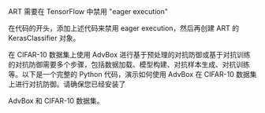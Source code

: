 ART 需要在 TensorFlow 中禁用 "eager execution"

在代码的开头，添加上述代码来禁用 eager execution，然后再创建 ART 的 KerasClassifier 对象。

在 CIFAR-10 数据集上使用 AdvBox 进行基于预处理的对抗防御或基于对抗训练的对抗防御需要多个步骤，包括数据加载、模型构建、对抗样本生成、对抗训练等。以下是一个完整的 Python 代码，演示如何使用 AdvBox 在 CIFAR-10 数据集上进行对抗防御。请确保您已经安装了 

AdvBox 和 CIFAR-10 数据集。
